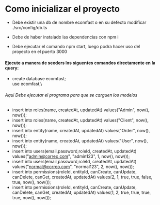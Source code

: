 # Como inicializar el proyecto

- Debe existir una db de nombre ecomfast o en su defecto modificar ./src/config/db.ts

- Debe de haber instalado las dependencias con npm i

- Debe ejecutar el comando npm start, luego podra hacer uso del proyecto en el puerto 3000

#### Ejecute a manera de seeders los siguentes comandos directamente en la query:

- create database ecomfast;\
use ecomfast;\

###### Aqui Debe ejecutar el programa para que se carguen los modelos
- insert into roles(name, createdAt, updatedAt) values("Admin", now(), now());
- insert into roles(name, createdAt, updatedAt) values("Client", now(), now());
- insert into entity(name, createdAt, updatedAt) values("Order", now(), now());
- insert into entity(name, createdAt, updatedAt) values("User", now(), now());
- insert into users(email,password,roleId, createdAt, updatedAt) values("admin@correo.com", "admin123", 1, now(), now());
- insert into users(email,password,roleId, createdAt, updatedAt) values("normal@correo.com", "normal123", 2, now(), now());
- insert into permissions(roleId, entityId, canCreate, canUpdate, canDelete, canGet, createdAt, updatedAt) values(2, 1, true, true, false, true, now(), now());
- insert into permissions(roleId, entityId, canCreate, canUpdate, canDelete, canGet, createdAt, updatedAt) values(1, 2, true, true, true, true, now(), now());